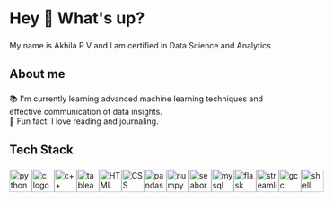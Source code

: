 
<!---
Akhila-p-v/Akhila-p-v is a ✨ special ✨ repository because its `README.md` (this file) appears on your GitHub profile.
You can click the Preview link to take a look at your changes.
--->
<h1 align="left">Hey 👋 What's up?</h1>

###

<p align="left">My name is Akhila P V and I am certified in Data Science and Analytics.</p>


<h2 align="left">About me</h2>

###

<p align="left">📚 I'm currently learning advanced machine learning techniques and effective communication of data insights.<br>🎲 Fun fact: I love reading and journaling.</p>

###

<h2 align="left">Tech Stack</h2>

###

<div align="left">
  
</div>
<div style="display: flex; align-items: center;">
  <!-- Python -->
  <img src="https://cdn.jsdelivr.net/gh/devicons/devicon/icons/python/python-original.svg" height="40" alt="python logo" />
  <img width="12" />

  <!-- C -->
  <img src="https://cdn.jsdelivr.net/gh/devicons/devicon/icons/c/c-original.svg" height="40" alt="c logo" />
  <img width="12" />

  <!-- C++ -->
  <img src="https://cdn.jsdelivr.net/gh/devicons/devicon/icons/cplusplus/cplusplus-original.svg" height="40" alt="c++ logo" />
  <img width="12" />
  
 <!-- Tableau Public -->
  <img src="https://www.tableau.com/favicon.ico" height="40" alt="tableau public logo" />
  <img width="12" />

  <!-- HTML Logo -->
<img src="https://cdn.jsdelivr.net/gh/devicons/devicon/icons/html5/html5-original.svg" height="40" alt="HTML logo" />
<img width="12" />

<!-- CSS Logo -->
<img src="https://cdn.jsdelivr.net/gh/devicons/devicon/icons/css3/css3-original.svg" height="40" alt="CSS logo" />
<img width="12" />



  <!-- Pandas -->
  <img src="https://cdn.jsdelivr.net/gh/devicons/devicon/icons/pandas/pandas-original.svg" height="40" alt="pandas logo" />
  <img width="12" />

  <!-- NumPy -->
  <img src="https://cdn.jsdelivr.net/gh/devicons/devicon/icons/numpy/numpy-original.svg" height="40" alt="numpy logo" />
  <img width="12" />

  <!-- Seaborn -->
  <img src="https://seaborn.pydata.org/_static/logo-wide-lightbg.svg" height="40" alt="seaborn logo" />
  <img width="12" />

  <!-- MySQL -->
  <img src="https://cdn.jsdelivr.net/gh/devicons/devicon/icons/mysql/mysql-original.svg" height="40" alt="mysql logo" />
  <img width="12" />

  <!-- Flask -->
  <img src="https://cdn.jsdelivr.net/gh/devicons/devicon/icons/flask/flask-original.svg" height="40" alt="flask logo" />
  <img width="12" />

  <!-- Streamlit -->
  <img src="https://streamlit.io/images/brand/streamlit-mark-color.png" height="40" alt="streamlit logo" />
  <img width="12" />

  <!-- GCC -->
  <img src="https://cdn.jsdelivr.net/gh/devicons/devicon/icons/gcc/gcc-original.svg" height="40" alt="gcc logo" />
  <img width="12" />

  <!-- Shell Scripting -->
  <img src="https://cdn.jsdelivr.net/gh/devicons/devicon/icons/bash/bash-original.svg" height="40" alt="shell scripting logo" />
  <img width="12" />
</div>

###
